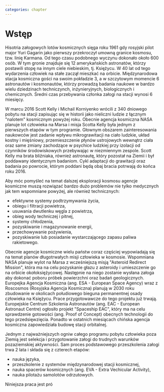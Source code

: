 ```yaml
---
categories: chapter
---
```


# Wstęp

<!-- TODO: data lotu -->
<!-- TODO: poprawność imienia i nazwiska -->
<!-- TODO: nazwa linii Karmana -->
<!-- TODO: ilość astronautów -->
Hisotria załogowych lotów kosmicznych sięga roku 1961 gdy rosyjski pilot major Yuri Gagarin jako pierwszy przekroczył umowną granice kosmosu, tzw. linię Karmana. Od tego czasu podobnego wyczynu dokonało około 600 osób. W tym gronie znajduje się 12 amerykańskich astronatów, którzy postawili stopę na innym ciele niebieskim, tj. Księżycu. W 40 lat od tego wydarzenia człowiek na stałe zaczął mieszkać na orbicie. Międzynarodowa stacja kosmiczna gości na swoim pokładzie 3, a w szczytowym momencie 6 astronautów i kosmonautów, którzy prowadzą badania naukowe w bardzo wielu dziedzinach techniczynch, inżynieryjnych, biologicznych i chemicznych. Średni czas przebywania członka załogi na stacji wynosi 6 miesięcy.

<!-- TODO: nazwisko ruska -->
<!-- TODO: długość oraz wpis bibliograficzny -->
W marcu 2016 Scott Kelly i Michail Korniyenko wrócili z 340 dniowego pobytu na stacji zapisując się w historii jako nieliczni ludzie z łącznym "nalotem" kosmicznym powyżej roku. Obecnie agencja kosmiczna NASA planuje lot człowieka na Marsa i misja Scotta Kelly była jednym z pierwszych etapów w tym programie. Głownym obszarem zainteresowania naukowców jest zadanie wpływu mikrograwitacji na ciało ludzkie, układ kostny i mięśniowy, przemieszczenie płynów ustrojowych wewnątrz ciała oraz same zmiany zachodzące w psychice ludzkiej przy izolacji od czynników środowiskowych przebywając w niezmiennym zespole. Scott Kelly ma brata bliźniaka, również astronautę, który pozostał na Ziemii i był poddawany identycznym badaniom. Cykl adaptacji do grawitacji oraz badania po powrocie, którym poddani będą obaj bracia potrwają do końca roku 2016.

Aby móc pomyśleć na temat dalszej eksploracji kosmosu agencje kosmiczne muszą rozwiązać bardzo dużo problemów nie tylko medycznych jak tem wspomniane powyżej, ale również technicznych:
- efektywne systemy podtrzymywania życia,
- obiegu i filtracji powietrza,
- usuwania dwutlenku węgla z powietrza,
- obieg wody techniczej i pitnej,
- systemy chłodzenia,
- pozyskiwanie i magazynowanie energii,
- przechowywanie pożywienia,
- pozyskiwanie lub posiadanie wystarczającego zapasu paliwa rakietowego.

Obecnie agencje kosmiczne wielu państw coraz częściej wypowiadają się na temat planów długotrwałych misji człowieka w kosmosie. Wspomniana NASA planuje wylot na Marsa z wcześniejszą misją "Asteroid Redirect Mission", która ma na celu pozyskanie głazu z asteroidy i umieszczenie go na orbicie okołoksiężycowej. Następnie na niego zostanie wysłana załoga aby dokonać poboru próbek powierzchni oraz badań geologicznych. Europejka Agencja Kosmiczna (ang. ESA - European Space Agency) wraz z Roscosmos (Rosyjska Agencja Kosmiczna) planują w 2030 roku zbudowanie w okolicach połudiowego bieguna permanentnej osady człowieka na Księżycu. Prace przygotowawcze do tego projektu już trwają. Europejskie Centrum Szkolenia Astronautów (ang. EAC - European Astronaut Centre) ogłosiło projekt "Spaceship EAC", który ma na celu sprawdzenie gotowości (ang. Proof of Concept) obecnych technologii do tego przedsięwzięcia. Ponadto w ostatnich miesiącach chińska agencja kosmiczna zapowiedziała budowę stacji orbitalnej.

Jednym z najważniejszych ogniw całego programu pobytu człowieka poza Ziemią jest selekcja i przygotowanie załogi do trudnych warunków pozaziemskiej aktywności. Sam proces podstawowego przeszkolenia załogi trwa 2 lata i składa się z czterech etapów:
- nauka języka,
- przeszkolenie z systemów międzynarodowej stacji kosmicznej,
- nauka spacerów kosmicznych (ang. EVA - Extra Vechicular Activity),
- nauka pilotażu samolotów odrzutowych.

Niniejsza praca jest pró
